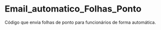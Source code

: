 # Email_automatico_Folhas_Ponto
 Código que envia folhas de ponto para funcionários de forma automática.
